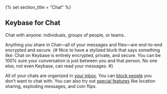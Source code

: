 {% set section_title = "Chat" %}
## Keybase for Chat
Chat with anyone: individuals, groups of people, or teams. 

Anything you share in Chat—all of your messages and files—are end-to-end encrypted and secure. 
{# Nice to have a stylized blurb that says something like: Chat on Keybase is entirely encrypted, private, and secure. You can be 100% sure your conversation is just between you and that person. No one else, not even Keybase, can read your messages. #}

All of your chats are organized in [your inbox](/chat/inbox). You can [block people](/chat/blocking) you don’t want to chat with. You can also try out [special features](/chat/special-features) like location sharing, exploding messages, and coin flips.

